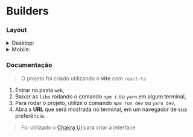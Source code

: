 # Builders


### Layout

<details>
  <summary>Desktop:</summary>
  
  ![desktop](https://user-images.githubusercontent.com/47394655/191812960-926e87d3-1710-47bb-852d-72f6694df62a.gif)
</details>

<details>
  <summary>Mobile:</summary>
  
  ![mobile](https://user-images.githubusercontent.com/47394655/191812986-bc79f5c0-0d69-45d7-a2de-8a7fedb64955.gif)
</details>

### Documentação

> O projeto foi criado utilizando o **vite** com `react-ts`

1. Entrar na pasta `web`,
2. Baixar as `libs` rodando o comando `npm i` ou `yarn` em algum terminal,
3. Para rodar o projeto, utilize o comando `npm run dev` ou `yarn dev`,
4. Abra a **URL** que será mostrada no terminal, em um navegador de sua preferência.

> Foi utilizado o [Chakra UI](https://chakra-ui.com/) para criar a interface

